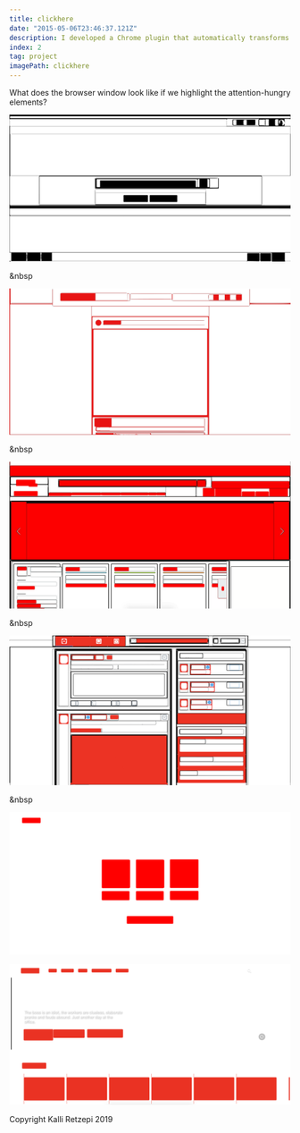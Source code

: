 ```yaml
---
title: clickhere
date: "2015-05-06T23:46:37.121Z"
description: I developed a Chrome plugin that automatically transforms a page to an abstract attentional tapestry.
index: 2
tag: project
imagePath: clickhere
---
```



What does the browser window look like if we highlight the attention-hungry elements?

![altcaption](google.png)

&nbsp

![altcaption](insta.png)

&nbsp

![altcaption](amazon.png)

&nbsp

![altcaption](twitter.png)

&nbsp

![altcaption](netflix1.png)

![altcaption](netflix2.png)

Copyright Kalli Retzepi 2019
